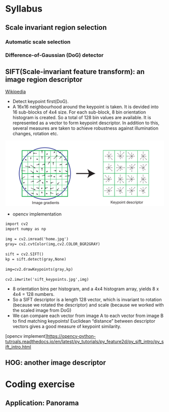 # Syllabus

## Scale invariant region selection
### Automatic scale selection
### Difference-of-Gaussian (DoG) detector
## SIFT(Scale-invariant feature transform): an image region descriptor
[Wikipedia](https://en.wikipedia.org/wiki/Scale-invariant_feature_transform)
- Detect keypoint first(DoG).
- A 16x16 neighbourhood around the keypoint is taken. It is devided into 16 sub-blocks of 4x4 size. For each sub-block, 8 bin orientation histogram is created. So a total of 128 bin values are available. It is represented as a vector to form keypoint descriptor. In addition to this, several measures are taken to achieve robustness against illumination changes, rotation etc.

![sift](https://github.com/yinyuecheng1/Computer_Vision_Foundation/raw/master/Feature_Descriptors/snapshot/1.png)

- opencv implementation
```
import cv2
import numpy as np

img = cv2.imread('home.jpg')
gray= cv2.cvtColor(img,cv2.COLOR_BGR2GRAY)

sift = cv2.SIFT()
kp = sift.detect(gray,None)

img=cv2.drawKeypoints(gray,kp)

cv2.imwrite('sift_keypoints.jpg',img)
```
- 8 orientation bins per histogram, and a 4x4 histogram array, yields 8 x 4x4 = 128 numbers.
- So a SIFT descriptor is a length 128 vector, which is invariant to rotation (because we rotated the descriptor) and scale (because
we worked with the scaled image from DoG)
- We can compare each vector from image A to each vector from image B to find matching keypoints! Euclidean “distance” between descriptor vectors gives a good measure of keypoint similarity.

[opencv implement]https://opencv-python-tutroals.readthedocs.io/en/latest/py_tutorials/py_feature2d/py_sift_intro/py_sift_intro.html
## HOG: another image descriptor
# Coding exercise
## Application: Panorama
